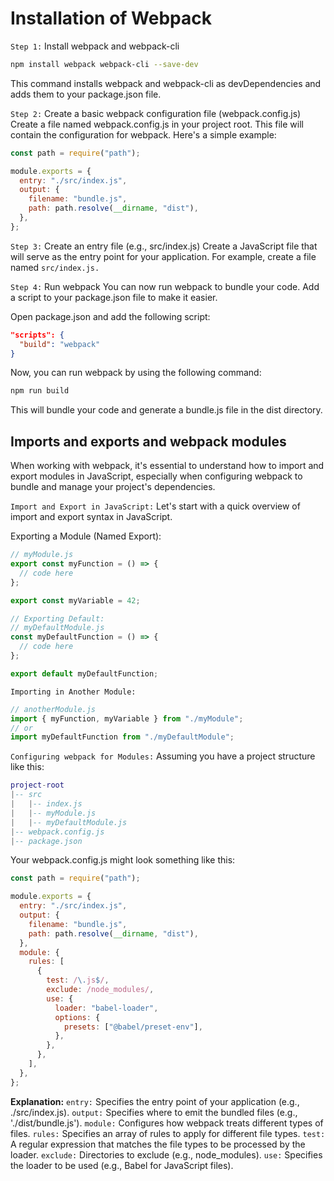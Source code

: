# Installation of Webpack

`Step 1:` Install webpack and webpack-cli

```bash
npm install webpack webpack-cli --save-dev
```

This command installs webpack and webpack-cli as devDependencies and adds them to your package.json file.

`Step 2:` Create a basic webpack configuration file (webpack.config.js)
Create a file named webpack.config.js in your project root. This file will contain the configuration for webpack. Here's a simple example:

```javascript
const path = require("path");

module.exports = {
  entry: "./src/index.js",
  output: {
    filename: "bundle.js",
    path: path.resolve(__dirname, "dist"),
  },
};
```

`Step 3:` Create an entry file (e.g., src/index.js)
Create a JavaScript file that will serve as the entry point for your application. For example, create a file named `src/index.js.`

`Step 4:` Run webpack
You can now run webpack to bundle your code. Add a script to your package.json file to make it easier.

Open package.json and add the following script:

```json
"scripts": {
  "build": "webpack"
}
```

Now, you can run webpack by using the following command:

```bash
npm run build
```

This will bundle your code and generate a bundle.js file in the dist directory.

## Imports and exports and webpack modules

When working with webpack, it's essential to understand how to import and export modules in JavaScript, especially when configuring webpack to bundle and manage your project's dependencies.

`Import and Export in JavaScript:`
Let's start with a quick overview of import and export syntax in JavaScript.

Exporting a Module (Named Export):

```javascript
// myModule.js
export const myFunction = () => {
  // code here
};

export const myVariable = 42;

// Exporting Default:
// myDefaultModule.js
const myDefaultFunction = () => {
  // code here
};

export default myDefaultFunction;
```

`Importing in Another Module:`

```javascript
// anotherModule.js
import { myFunction, myVariable } from "./myModule";
// or
import myDefaultFunction from "./myDefaultModule";
```

`Configuring webpack for Modules:`
Assuming you have a project structure like this:

```lua
project-root
|-- src
|   |-- index.js
|   |-- myModule.js
|   |-- myDefaultModule.js
|-- webpack.config.js
|-- package.json
```

Your webpack.config.js might look something like this:

```javascript
const path = require("path");

module.exports = {
  entry: "./src/index.js",
  output: {
    filename: "bundle.js",
    path: path.resolve(__dirname, "dist"),
  },
  module: {
    rules: [
      {
        test: /\.js$/,
        exclude: /node_modules/,
        use: {
          loader: "babel-loader",
          options: {
            presets: ["@babel/preset-env"],
          },
        },
      },
    ],
  },
};
```

**Explanation:**
`entry:` Specifies the entry point of your application (e.g., ./src/index.js).
`output:` Specifies where to emit the bundled files (e.g., './dist/bundle.js').
`module:` Configures how webpack treats different types of files.
`rules:` Specifies an array of rules to apply for different file types.
`test:` A regular expression that matches the file types to be processed by the loader.
`exclude:` Directories to exclude (e.g., node_modules).
`use:` Specifies the loader to be used (e.g., Babel for JavaScript files).

